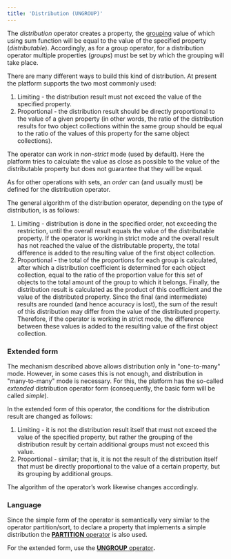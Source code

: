```yaml
---
title: 'Distribution (UNGROUP)'
---
```


The *distribution* operator creates a property, the [grouping](Grouping_GROUP_.md) value of which using sum function will be equal to the value of the specified property (*distributable*). Accordingly, as for a group operator, for a distribution operator multiple properties (*groups*) must be set by which the grouping will take place.

There are many different ways to build this kind of distribution. At present the platform supports the two most commonly used:

1.  Limiting - the distribution result must not exceed the value of the specified property.
2.  Proportional - the distribution result should be directly proportional to the value of a given property (in other words, the ratio of the distribution results for two object collections within the same group should be equal to the ratio of the values of this property for the same object collections). 

The operator can work in *non-strict* mode (used by default). Here the platform tries to calculate the value as close as possible to the value of the distributable property but does not guarantee that they will be equal.

As for other operations with sets, an *order* can (and usually must) be defined for the distribution operator.

The general algorithm of the distribution operator, depending on the type of distribution, is as follows:

1.  Limiting - distribution is done in the specified order, not exceeding the restriction, until the overall result equals the value of the distributable property. If the operator is working in strict mode and the overall result has not reached the value of the distributable property, the total difference is added to the resulting value of the first object collection.
2.  Proportional - the total of the proportions for each group is calculated, after which a distribution coefficient is determined for each object collection, equal to the ratio of the proportion value for this set of objects to the total amount of the group to which it belongs. Finally, the distribution result is calculated as the product of this coefficient and the value of the distributed property. Since the final (and intermediate) results are rounded (and hence accuracy is lost), the sum of the result of this distribution may differ from the value of the distributed property. Therefore, if the operator is working in strict mode, the difference between these values is added to the resulting value of the first object collection.

### Extended form

The mechanism described above allows distribution only in "one-to-many" mode. However, in some cases this is not enough, and distribution in "many-to-many" mode is necessary. For this, the platform has the so-called *extended* distribution operator form (consequently, the basic form will be called *simple*). 

In the extended form of this operator, the conditions for the distribution result are changed as follows:

1.  Limiting - it is not the distribution result itself that must not exceed the value of the specified property, but rather the grouping of the distribution result by certain additional groups must not exceed this value.
2.  Proportional - similar; that is, it is not the result of the distribution itself that must be directly proportional to the value of a certain property, but its grouping by additional groups.

The algorithm of the operator’s work likewise changes accordingly.

### Language

Since the simple form of the operator is semantically very similar to the operator partition/sort, to declare a property that implements a simple distribution the [**PARTITION** operator](PARTITION_operator.md) is also used.

For the extended form, use the [**UNGROUP** operator](UNGROUP_operator.md)**.**
